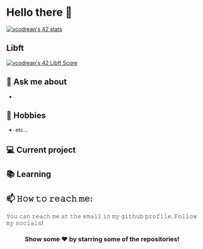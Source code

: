 # Hello there 👋

[![vcodrean's 42 stats](https://badge42.vercel.app/api/v2/cl8tyc4p100490gl7xdv5vwb1/stats?cursusId=21&coalitionId=64)](https://github.com/JaeSeoKim/badge42)

## Libft
[![vcodrean's 42 Libft Score](https://badge42.vercel.app/api/v2/cl8tyc4p100490gl7xdv5vwb1/project/2815634)](https://github.com/JaeSeoKim/badge42)


## 💬 Ask me about
- 

## 📅 Hobbies

- etc...

## 💻 Current project

## 📚 Learning


## 📫 𝙷𝚘𝚠 𝚝𝚘 𝚛𝚎𝚊𝚌𝚑 𝚖𝚎:
𝚈𝚘𝚞 𝚌𝚊𝚗 𝚛𝚎𝚊𝚌𝚑 𝚖𝚎 𝚊𝚝 𝚝𝚑𝚎 𝚎𝚖𝚊𝚒𝚕 𝚒𝚗 𝚖𝚢 𝚐𝚒𝚝𝚑𝚞𝚋 𝚙𝚛𝚘𝚏𝚒𝚕𝚎. 𝙵𝚘𝚕𝚕𝚘𝚠 𝚖𝚢 𝚜𝚘𝚌𝚒𝚊𝚕𝚜!
<!--
[<img src="https://raw.githubusercontent.com/Raymo111/Raymo111/master/socials/linkedin.png" height="40em" align="center" alt="Follow Raymo111 on LinkedIn" title="Follow Raymo111 on LinkedIn"/>](https://linkedin.com/in/Raymo111)
[<img src="https://raw.githubusercontent.com/Raymo111/Raymo111/master/socials/twitter.svg" height="40em" align="center" alt="Follow Raym0111 on Twitter" title="Follow Raymo111 on Twitter"/>](https://twitter.com/Raym0111)
[<img src="https://raw.githubusercontent.com/Raymo111/Raymo111/master/socials/instagram.svg" height="40em" align="center" alt="Follow Raymo111 on Instagram" title="Follow Raymo111 on Instagram"/>](https://instagram.com/Raymo111) -->

<div align="center">

### Show some ❤️ by starring some of the repositories!

</div>
